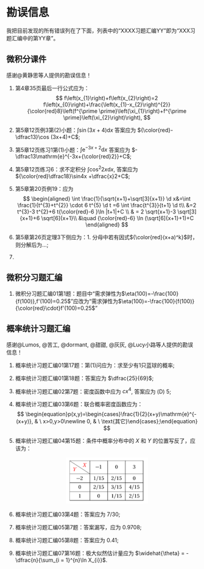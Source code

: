 # 勘误信息

我把目前发现的所有错误列在了下面，列表中的“XXXX习题汇编YY”即为“XXX习题汇编中的第YY章”。

$\newcommand{\d}{\mathrm{d}} \newcommand{\e}{\mathrm{e}}$

## 微积分课件

感谢@黄静思等人提供的勘误信息！

1. 第4章35页最后一行公式应为：
   $$
   f\left(x_{1}\right)+f\left(x_{2}\right)=2 f\left(x_{0}\right)+\frac{\left(x_{1}-x_{2}\right)^{2}}{\color{red}8}\left(f^{\prime \prime}\left(\xi_{1}\right)+f^{\prime \prime}\left(\xi_{2}\right)\right),
   $$

2. 第5章12页例3第(2)小题：$\displaystyle \int \sin(3x+4)\mathrm{d}{x}$ 答案应为 ${\color{red}-\dfrac13}\cos (3x+4)+C$;

3. 第5章12页练习1第(1)小题：$\displaystyle \int \mathrm{e}^{-3x+2}\mathrm{d}{x}$ 答案应为  $-\dfrac13\mathrm{e}^{-3x+{\color{red}2}}+C$;

4. 第5章12页练习6：求不定积分 $\displaystyle \int \cos^2 2x \mathrm{d}{x}$, 答案应为 ${\color{red}\dfrac18}\sin4x +\dfrac{x}2+C$; 

5. 第5章第20页例19：应为
   $$
   \begin{aligned}
   	\int \frac{1}{\sqrt{x+1}+\sqrt[3]{x+1}} \d  x&=\int \frac{1}{t^{3}+t^{2}} \cdot 6 t^{5} \d  t
   	 =6 \int \frac{t^{3}}{t+1} \d  t\\
   	 &=2 t^{3}-3 t^{2}+6 t{\color{red}-6 }\ln |t+1|+C
   	\\
   	& = 2 \sqrt{x+1}-3 \sqrt[3]{x+1}+6 \sqrt[6]{x+1}\\
   	&\quad {\color{red}-6} \ln (\sqrt[6]{x+1}+1)+C
   	\end{aligned}
   $$

6. 第5章第26页定理3下侧应为：1. 分母中若有因式${\color{red}(x+a)^k}$时，则分解后为$\ldots$;

7. 


## 微积分习题汇编

1. 微积分习题汇编01第1题：题目中“需求弹性为$\eta(100)=-\frac{100}{f(100)},f'(100)=0.25$”应改为“需求弹性为$\eta(100)=-\frac{100}{f(100)}{\color{red}\cdot}f'(100)=0.25$”

   

## 概率统计习题汇编

感谢@Lumos, @苦工, @dormant, @甜甜, @灰灰, @Lucy小路等人提供的勘误信息！ 

1. 概率统计习题汇编01第17题：第(1)问应为：求至少有$1$只蓝球的概率;

2. 概率统计习题汇编01第18题：答案应为 $\dfrac{25}{69}$;

3. 概率统计习题汇编02第7题：密度函数中应为 $cx^4$, 答案应为 (D) $5$;

4. 概率统计习题汇编03第6题：联合概率密度函数应为：
   $$
   \begin{equation}p(x,y)=\begin{cases}\frac{1}{2}(x+y)\mathrm{e}^{-(x+y)}, & \ x>0,y>0\newline 0, & \ \text{其它}\end{cases};\end{equation}
   $$

5. 概率统计习题汇编04第15题：条件中概率分布中的 $X$ 和 $Y$ 的位置写反了，应该为：

   <center><img src="pic/err_gltj_chap4_15.png" height = "45%" width = "45%" ></center>

6. 概率统计习题汇编03第4题：答案应为 $7/30$;

7. 概率统计习题汇编05第7题：答案漏写，应为 $0.9708$;

8. 概率统计习题汇编05第8题：答案应为 $0.41$;

9. 概率统计习题汇编07第16题：极大似然估计量应为 $\widehat{\theta} = - \dfrac{n}{\sum_{i = 1}^{n}\ln X_{i}}$.
